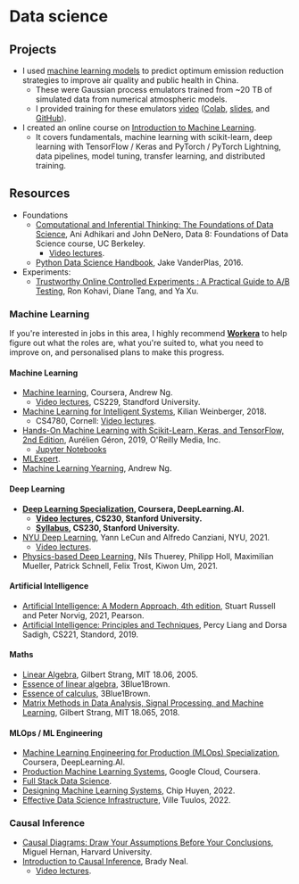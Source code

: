 # Data science

## Projects

- I used [machine learning models](../atmospheric_science/emulator.md) to predict optimum emission reduction strategies to improve air quality and public health in China.
  - These were Gaussian process emulators trained from ~20 TB of simulated data from numerical atmospheric models.  
  - I provided training for these emulators
[video](https://youtu.be/zbt7aa2QIAA) ([Colab](https://colab.research.google.com/github/lukeconibear/emulator_training/blob/main/emulator_training.ipynb), [slides](https://github.com/lukeconibear/emulator_training/blob/main/AGU2021_Luke-Conibear_Presentation.pdf), and [GitHub](https://github.com/lukeconibear/emulator_training)).
- I created an online course on [Introduction to Machine Learning](https://arctraining.github.io/swd8_intro_ml/).
  - It covers fundamentals, machine learning with scikit-learn, deep learning with TensorFlow / Keras and PyTorch / PyTorch Lightning, data pipelines, model tuning, transfer learning, and distributed training.  

## Resources

- Foundations
  - [Computational and Inferential Thinking: The Foundations of Data Science](https://inferentialthinking.com/chapters/intro.html), Ani Adhikari and John DeNero, Data 8: Foundations of Data Science course, UC Berkeley.  
    - [Video lectures](https://www.youtube.com/playlist?list=PL3juAj0fqNsI4HLvMJFnZDDabxAExG0wv).  
  - [Python Data Science Handbook](https://jakevdp.github.io/PythonDataScienceHandbook/), Jake VanderPlas, 2016.  
- Experiments:
  - [Trustworthy Online Controlled Experiments : A Practical Guide to A/B Testing](https://experimentguide.com/), Ron Kohavi, Diane Tang, and Ya Xu.
  
### Machine Learning  

If you're interested in jobs in this area, I highly recommend **[Workera](https://workera.ai/)** to help figure out what the roles are, what you're suited to, what you need to improve on, and personalised plans to make this progress.  

#### Machine Learning  

- [Machine learning](https://www.coursera.org/learn/machine-learning), Coursera, Andrew Ng.  
  - [Video lectures](https://www.youtube.com/playlist?list=PLoROMvodv4rMiGQp3WXShtMGgzqpfVfbU), CS229, Standford University.  
- [Machine Learning for Intelligent Systems](https://www.cs.cornell.edu/courses/cs4780/2018fa/lectures/), Kilian Weinberger, 2018.  
  - CS4780, Cornell: [Video lectures](https://youtube.com/playlist?list=PLl8OlHZGYOQ7bkVbuRthEsaLr7bONzbXS). 
- [Hands-On Machine Learning with Scikit-Learn, Keras, and TensorFlow, 2nd Edition](https://www.oreilly.com/library/view/hands-on-machine-learning/9781492032632/), Aurélien Géron, 2019, O'Reilly Media, Inc.  
  - [Jupyter Notebooks](https://github.com/ageron/handson-ml2)  
- [MLExpert](https://www.algoexpert.io/content#mle).  
- [Machine Learning Yearning](https://www.mlyearning.org/), Andrew Ng.

#### Deep Learning

- **[Deep Learning Specialization](https://www.coursera.org/specializations/deep-learning), Coursera, DeepLearning.AI.**  
  - **[Video lectures](https://www.youtube.com/playlist?list=PLoROMvodv4rOABXSygHTsbvUz4G_YQhOb), CS230, Stanford University.**  
  - **[Syllabus](https://cs230.stanford.edu/syllabus/), CS230, Stanford University.**  
- [NYU Deep Learning](https://atcold.github.io/NYU-DLSP21/), Yann LeCun and Alfredo Canziani, NYU, 2021.  
  - [Video lectures](https://www.youtube.com/playlist?list=PLLHTzKZzVU9e6xUfG10TkTWApKSZCzuBI).  
- [Physics-based Deep Learning](https://physicsbaseddeeplearning.org), Nils Thuerey, Philipp Holl, Maximilian Mueller, Patrick Schnell, Felix Trost, Kiwon Um, 2021.   

#### Artificial Intelligence

- [Artificial Intelligence: A Modern Approach, 4th edition](https://aima.cs.berkeley.edu/), Stuart Russell and Peter Norvig, 2021, Pearson.  
- [Artificial Intelligence: Principles and Techniques](https://www.youtube.com/playlist?list=PLoROMvodv4rO1NB9TD4iUZ3qghGEGtqNX), Percy Liang and Dorsa Sadigh, CS221, Standord, 2019.  

#### Maths

- [Linear Algebra](https://www.youtube.com/playlist?list=PLE7DDD91010BC51F8), Gilbert Strang, MIT 18.06, 2005.  
- [Essence of linear algebra](https://www.youtube.com/playlist?list=PLZHQObOWTQDPD3MizzM2xVFitgF8hE_ab), 3Blue1Brown.  
- [Essence of calculus](https://www.youtube.com/playlist?list=PLZHQObOWTQDMsr9K-rj53DwVRMYO3t5Yr), 3Blue1Brown.  
- [Matrix Methods in Data Analysis, Signal Processing, and Machine Learning](https://www.youtube.com/playlist?list=PLUl4u3cNGP63oMNUHXqIUcrkS2PivhN3k), Gilbert Strang, MIT 18.065, 2018.  

#### MLOps / ML Engineering

- [Machine Learning Engineering for Production (MLOps) Specialization](https://www.coursera.org/specializations/machine-learning-engineering-for-production-mlops?utm_source=deeplearning-ai&utm_medium=institutions&utm_campaign=20210423-mlep-1-deeplearning-ai-institutions-dlai-website), Coursera, DeepLearning.AI.  
- [Production Machine Learning Systems](https://www.coursera.org/learn/gcp-production-ml-systems?specialization=advanced-machine-learning-tensorflow-gcp), Google Cloud, Coursera.  
- [Full Stack Data Science](https://fullstackdeeplearning.com).  
- [Designing Machine Learning Systems](https://www.oreilly.com/library/view/designing-machine-learning/9781098107956/), Chip Huyen, 2022.  
- [Effective Data Science Infrastructure](https://www.manning.com/books/effective-data-science-infrastructure), Ville Tuulos, 2022.  

### Causal Inference

- [Causal Diagrams: Draw Your Assumptions Before Your Conclusions](https://www.edx.org/course/causal-diagrams-draw-your-assumptions-before-your), Miguel Hernan, Harvard University.  
- [Introduction to Causal Inference](https://www.bradyneal.com/causal-inference-course), Brady Neal.  
  - [Video lectures](https://www.youtube.com/playlist?list=PLoazKTcS0RzZ1SUgeOgc6SWt51gfT80N0).
